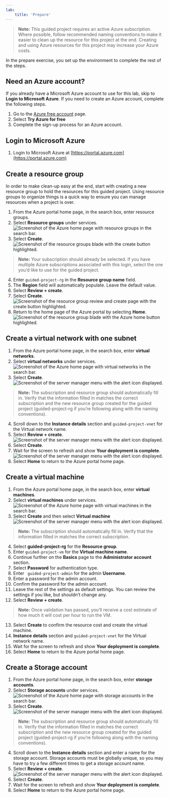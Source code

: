 ```yaml
---
lab:
    title: 'Prepare'
---
```

> **Note:** This guided project requires an active Azure subscription. Where possible, follow recommended naming conventions to make it easier to clean up the resource for this project at the end. Creating and using Azure resources for this project may increase your Azure costs.

In the prepare exercise, you set up the environment to complete the rest of the steps. 

## Need an Azure account?
If you already have a Microsoft Azure account to use for this lab, skip to **Login to Microsoft Azure**. If you need to create an Azure account, complete the following steps.
1.	Go to the [Azure free account](https://azure.microsoft.com/free/dotnet/) page.
2.	Select **Try Azure for free**
3.	Complete the sign-up process for an Azure account. 

## Login to Microsoft Azure
1.	Login to Microsoft Azure at [https://portal.azure.com](https://portal.azure.com)

## Create a resource group
In order to make clean-up easy at the end, start with creating a new resource group to hold the resources for this guided project. Using resource groups to organize things is a quick way to ensure you can manage resources when a project is over.
1.	From the Azure portal home page, in the search box, enter resource groups.
2.	Select **Resource groups** under services.
![Screenshot of the Azure home page with resource groups in the search bar.](./Media/resource-group-search.png)
3.	 Select **Create**.
![Screenshot of the resource groups blade with the create button highlighted.](./Media/create-resource-group.png)
> **Note:** Your subscription should already be selected. If you have multiple Azure subscriptions associated with this login, select the one you’d like to use for the guided project.
4.	Enter `guided-project-rg` in the **Resource group name** field.
5.	The **Region** field will automatically populate. Leave the default value.
6.	Select **Review + create**.
7.	Select **Create**.
![Screenshot of the resource group review and create page with the create button highlighted.](./Media/resource-group-create.png)
8.	Return to the home page of the Azure portal by selecting **Home**.
![Screenshot of the resource group blade with the Azure home button highlighted.](./Media/create-resource-group-home.png)

## Create a virtual network with one subnet
1.	From the Azure portal home page, in the search box, enter **virtual networks**.
2.	Select **virtual networks** under services.
![Screenshot of the Azure home page with virtual networks in the search bar.](./Media/virtual-network-search.png)
3.	Select **Create**.
![Screenshot of the server manager menu with the alert icon displayed.](./Media/virtual-network-create.png)
> **Note:** The subscription and resource group should automatically fill in. Verify that the information filled in matches the correct subscription and the new resource group created for the guided project (guided-project-rg if you’re following along with the naming conventions).
4.	Scroll down to the **Instance details** section and `guided-project-vnet` for the Virtual network name.
5.	Select **Review + create**.
![Screenshot of the server manager menu with the alert icon displayed.](./Media/virtual-network-review-create.png)
6.	Select **Create**.
7.	Wait for the screen to refresh and show **Your deployment is complete**.
![Screenshot of the server manager menu with the alert icon displayed.](./Media/virtual-network-deployment-complete.png)
8.	Select **Home** to return to the Azure portal home page.

## Create a virtual machine
1.	From the Azure portal home page, in the search box, enter **virtual machines**.
2.	Select **virtual machines** under services.
![Screenshot of the Azure home page with virtual machines in the search bar.](./Media/virtual-machines-search.png)
3.	Select **Create** and then select **Virtual machine**
![Screenshot of the server manager menu with the alert icon displayed.](./Media/create-virtual-machine.png)
> **Note:** The subscription should automatically fill in. Verify that the information filled in matches the correct subscription.
4.	Select **guided-project-rg** for the **Resource group**.
5.	Enter `guided-project-vm` for the **Virtual machine name**.
6.	Continue further on the **Basics** page to the **Administrator account** section.
7.	Select **Password** for authentication type.
8.	Enter ` guided-project-admin` for the admin **Username**.
9.	Enter a password for the admin account.
10.	Confirm the password for the admin account.
11.	Leave the rest of the settings as default settings. You can review the settings if you like, but shouldn’t change any.
12.	Select **Review + create**.
> **Note:** Once validation has passed, you’ll receive a cost estimate of how much it will cost per hour to run the VM.
13.	Select **Create** to confirm the resource cost and create the virtual machine.
14.	 **Instance details** section and `guided-project-vnet` for the Virtual network name.
15.	Wait for the screen to refresh and show **Your deployment is complete**.
16.	Select **Home** to return to the Azure portal home page.

## Create a Storage account
1.	From the Azure portal home page, in the search box, enter **storage accounts**.
2.	Select **Storage accounts** under services.
![Screenshot of the Azure home page with storage accounts in the search bar.](./Media/storage-account-search.png)
3.	Select **Create**.
![Screenshot of the server manager menu with the alert icon displayed.](./Media/virtual-network-create.png)
> **Note:** The subscription and resource group should automatically fill in. Verify that the information filled in matches the correct subscription and the new resource group created for the guided project (guided-project-rg if you’re following along with the naming conventions).
4.	Scroll down to the **Instance details** section and enter a name for the storage account. Storage accounts must be globally unique, so you may have to try a few different times to get a storage account name.
5.	Select **Review + create**.
![Screenshot of the server manager menu with the alert icon displayed.](./Media/guided-project-storage.png)
6.	Select **Create**.
7.	Wait for the screen to refresh and show **Your deployment is complete**.
8.	Select **Home** to return to the Azure portal home page.
